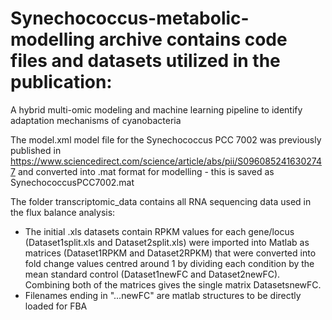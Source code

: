 # Synechococcus-metabolic-modelling archive contains code files and datasets utilized in the publication: 
A hybrid multi-omic modeling and machine learning pipeline to identify adaptation mechanisms of cyanobacteria

The model.xml model file for the Synechococcus PCC 7002 was previously published in https://www.sciencedirect.com/science/article/abs/pii/S0960852416302747
and converted into .mat format for modelling - this is saved as SynechococcusPCC7002.mat

The folder transcriptomic_data contains all RNA sequencing data used in the flux balance analysis:
 - The initial .xls datasets contain RPKM values for each gene/locus (Dataset1split.xls and Dataset2split.xls) were imported into     Matlab as matrices (Dataset1RPKM and Dataset2RPKM) that were converted into fold change values centred around 1 by dividing each condition by the mean standard control (Dataset1newFC and Dataset2newFC). Combining both of the matrices gives the single matrix DatasetsnewFC.
 - Filenames ending in "...newFC" are matlab structures to be directly loaded for FBA



